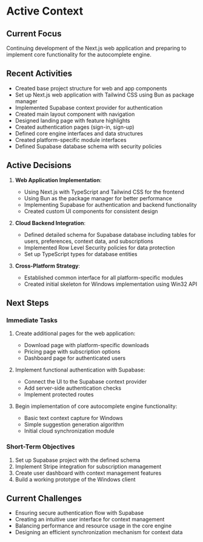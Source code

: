 # Active Context

## Current Focus
Continuing development of the Next.js web application and preparing to implement core functionality for the autocomplete engine.

## Recent Activities
- Created base project structure for web and app components
- Set up Next.js web application with Tailwind CSS using Bun as package manager
- Implemented Supabase context provider for authentication
- Created main layout component with navigation
- Designed landing page with feature highlights
- Created authentication pages (sign-in, sign-up)
- Defined core engine interfaces and data structures
- Created platform-specific module interfaces
- Defined Supabase database schema with security policies

## Active Decisions
1. **Web Application Implementation**:
   - Using Next.js with TypeScript and Tailwind CSS for the frontend
   - Using Bun as the package manager for better performance
   - Implementing Supabase for authentication and backend functionality
   - Created custom UI components for consistent design

2. **Cloud Backend Integration**:
   - Defined detailed schema for Supabase database including tables for users, preferences, context data, and subscriptions
   - Implemented Row Level Security policies for data protection
   - Set up TypeScript types for database entities

3. **Cross-Platform Strategy**:
   - Established common interface for all platform-specific modules
   - Created initial skeleton for Windows implementation using Win32 API

## Next Steps

### Immediate Tasks
1. Create additional pages for the web application:
   - Download page with platform-specific downloads
   - Pricing page with subscription options
   - Dashboard page for authenticated users

2. Implement functional authentication with Supabase:
   - Connect the UI to the Supabase context provider
   - Add server-side authentication checks
   - Implement protected routes

3. Begin implementation of core autocomplete engine functionality:
   - Basic text context capture for Windows
   - Simple suggestion generation algorithm
   - Initial cloud synchronization module

### Short-Term Objectives
1. Set up Supabase project with the defined schema
2. Implement Stripe integration for subscription management
3. Create user dashboard with context management features
4. Build a working prototype of the Windows client

## Current Challenges
- Ensuring secure authentication flow with Supabase
- Creating an intuitive user interface for context management
- Balancing performance and resource usage in the core engine
- Designing an efficient synchronization mechanism for context data 